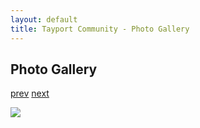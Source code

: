 ```yaml
---
layout: default
title: Tayport Community - Photo Gallery
---
```

## Photo Gallery

[prev](http://tayport.org.uk/photo/198) [next](http://tayport.org.uk/photo/200)

![ ](http://tayport.org.uk/media/199.jpg " ")

